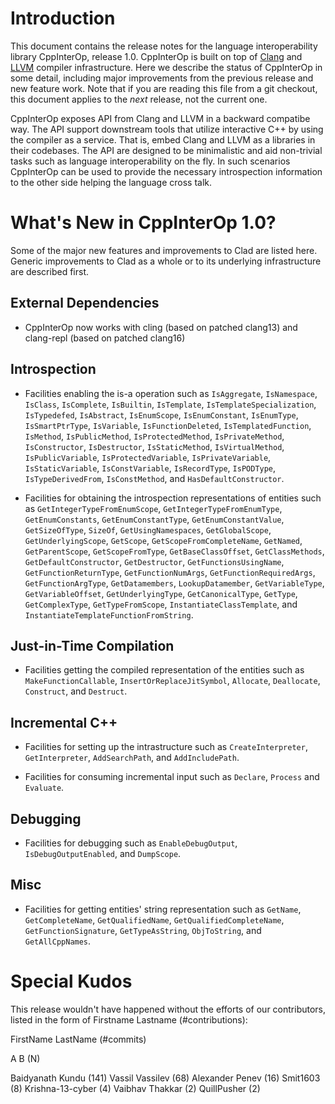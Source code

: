 Introduction
============

This document contains the release notes for the language interoperability
library CppInterOp, release 1.0. CppInterOp is built on top of
[Clang](http://clang.llvm.org) and [LLVM](http://llvm.org>) compiler
infrastructure. Here we describe the status of CppInterOp in some detail,
including major improvements from the previous release and new feature work.
Note that if you are reading this file from a git checkout, this document
applies to the *next* release, not the current one.

CppInterOp exposes API from Clang and LLVM in a backward compatibe way. The API
support downstream tools that utilize interactive C++ by using the compiler as
a service. That is, embed Clang and LLVM as a libraries in their codebases. The
API are designed to be minimalistic and aid non-trivial tasks such as language
interoperability on the fly. In such scenarios CppInterOp can be used to provide
the necessary introspection information to the other side helping the language
cross talk.


What's New in CppInterOp 1.0?
=============================

Some of the major new features and improvements to Clad are listed here. Generic
improvements to Clad as a whole or to its underlying infrastructure are
described first.

External Dependencies
---------------------

* CppInterOp now works with cling (based on patched clang13) and clang-repl
  (based on patched clang16)


Introspection
-------------

* Facilities enabling the is-a operation such as `IsAggregate`, `IsNamespace`,
  `IsClass`, `IsComplete`, `IsBuiltin`, `IsTemplate`,
  `IsTemplateSpecialization`, `IsTypedefed`, `IsAbstract`, `IsEnumScope`,
  `IsEnumConstant`, `IsEnumType`, `IsSmartPtrType`, `IsVariable`,
  `IsFunctionDeleted`, `IsTemplatedFunction`, `IsMethod`, `IsPublicMethod`,
  `IsProtectedMethod`, `IsPrivateMethod`, `IsConstructor`, `IsDestructor`,
  `IsStaticMethod`, `IsVirtualMethod`, `IsPublicVariable`,
  `IsProtectedVariable`, `IsPrivateVariable`, `IsStaticVariable`,
  `IsConstVariable`, `IsRecordType`, `IsPODType`, `IsTypeDerivedFrom`,
  `IsConstMethod`, and `HasDefaultConstructor`.

* Facilities for obtaining the introspection representations of entities such as
  `GetIntegerTypeFromEnumScope`, `GetIntegerTypeFromEnumType`,
  `GetEnumConstants`, `GetEnumConstantType`, `GetEnumConstantValue`,
  `GetSizeOfType`, `SizeOf`, `GetUsingNamespaces`, `GetGlobalScope`,
  `GetUnderlyingScope`, `GetScope`, `GetScopeFromCompleteName`, `GetNamed`,
  `GetParentScope`, `GetScopeFromType`, `GetBaseClassOffset`, `GetClassMethods`,
  `GetDefaultConstructor`, `GetDestructor`, `GetFunctionsUsingName`,
  `GetFunctionReturnType`, `GetFunctionNumArgs`, `GetFunctionRequiredArgs`,
  `GetFunctionArgType`, `GetDatamembers`, `LookupDatamember`, `GetVariableType`,
  `GetVariableOffset`, `GetUnderlyingType`, `GetCanonicalType`, `GetType`,
  `GetComplexType`, `GetTypeFromScope`, `InstantiateClassTemplate`, and
  `InstantiateTemplateFunctionFromString`.


Just-in-Time Compilation
------------------------

* Facilities getting the compiled representation of the entities such as
  `MakeFunctionCallable`, `InsertOrReplaceJitSymbol`, `Allocate`, `Deallocate`,
  `Construct`, and `Destruct`.


Incremental C++
---------------

* Facilities for setting up the intrastructure such as `CreateInterpreter`,
  `GetInterpreter`, `AddSearchPath`, and `AddIncludePath`.

* Facilities for consuming incremental input such as `Declare`, `Process` and
  `Evaluate`.


Debugging
---------

* Facilities for debugging such as `EnableDebugOutput`, `IsDebugOutputEnabled`,
  and `DumpScope`.


Misc
----

* Facilities for getting entities' string representation such as `GetName`,
  `GetCompleteName`, `GetQualifiedName`, `GetQualifiedCompleteName`,
  `GetFunctionSignature`, `GetTypeAsString`, `ObjToString`, and
  `GetAllCppNames`.


Special Kudos
=============

This release wouldn't have happened without the efforts of our contributors,
listed in the form of Firstname Lastname (#contributions):

FirstName LastName (#commits)

A B (N)

Baidyanath Kundu (141)
Vassil Vassilev (68)
Alexander Penev (16)
Smit1603 (8)
Krishna-13-cyber (4)
Vaibhav Thakkar (2)
QuillPusher (2)
